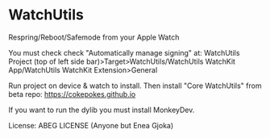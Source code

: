# WatchUtils
Respring/Reboot/Safemode from your Apple Watch

You must check check "Automatically manage signing" at: WatchUtils Project (top of left side bar)>Target>WatchUtils/WatchUtils WatchKit App/WatchUtils WatchKit Extension>General

Run project on device & watch to install. Then install "Core WatchUtils" from beta repo: https://cokepokes.github.io

If you want to run the dylib you must install MonkeyDev.

License: ABEG LICENSE (Anyone but Enea Gjoka)
